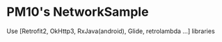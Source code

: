 # PM10's NetworkSample
  Use [Retrofit2, OkHttp3, RxJava(android), Glide, retrolambda ...] libraries